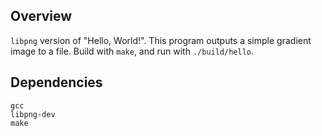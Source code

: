 ## Overview

`libpng` version of "Hello, World!". This program outputs a simple gradient
image to a file. Build with `make`, and run with `./build/hello`.

## Dependencies

```
gcc
libpng-dev
make
```
